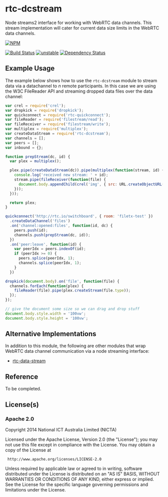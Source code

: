 # rtc-dcstream

Node streams2 interface for working with WebRTC data channels. This stream
implementation will cater for current data size limits in the WebRTC
data channels.


[![NPM](https://nodei.co/npm/rtc-dcstream.png)](https://nodei.co/npm/rtc-dcstream/)

[![Build Status](https://img.shields.io/travis/rtc-io/rtc-dcstream.svg?branch=master)](https://travis-ci.org/rtc-io/rtc-dcstream) [![unstable](https://img.shields.io/badge/stability-unstable-yellowgreen.svg)](https://github.com/dominictarr/stability#unstable) [![Dependency Status](https://david-dm.org/rtc-io/rtc-dcstream.svg)](https://david-dm.org/rtc-io/rtc-dcstream) 

## Example Usage

The example below shows how to use the `rtc-dcstream` module to stream data
via a datachannel to *n* remote participants.  In this case we are using
the W3C FileReader API and streaming dropped data files over the data
channel:

```js
var crel = require('crel');
var dropkick = require('dropkick');
var quickconnect = require('rtc-quickconnect');
var fileReader = require('filestream/read');
var fileReceiver = require('filestream/write');
var multiplex = require('multiplex');
var createDataStream = require('rtc-dcstream');
var channels = [];
var peers = [];
var inbound = {};

function prepStream(dc, id) {
  var plex = multiplex();

  plex.pipe(createDataStream(dc)).pipe(multiplex(function(stream, id) {
    console.log('received new stream: ' + id);
    stream.pipe(fileReceiver(function(file) {
      document.body.appendChild(crel('img', { src: URL.createObjectURL(file) }));
    }));
  }));

  return plex;
}

quickconnect('http://rtc.io/switchboard', { room: 'filetx-test' })
  .createDataChannel('files')
  .on('channel:opened:files', function(id, dc) {
    peers.push(id);
    channels.push(prepStream(dc, id));
  })
  .on('peer:leave', function(id) {
    var peerIdx = peers.indexOf(id);
    if (peerIdx >= 0) {
      peers.splice(peerIdx, 1);
      channels.splice(peerIdx, 1);
    }
  })

dropkick(document.body).on('file', function(file) {
  channels.forEach(function(plex) {
    fileReader(file).pipe(plex.createStream(file.type));
  });
});

// give the document some size so we can drag and drop stuff
document.body.style.width = '100vw';
document.body.style.height = '100vw';

```

## Alternative Implementations

In addition to this module, the following are other modules that wrap
WebRTC data channel communication via a node streaming interface:

- [rtc-data-stream](https://github.com/kumavis/rtc-data-stream)

## Reference

To be completed.

## License(s)

### Apache 2.0

Copyright 2014 National ICT Australia Limited (NICTA)

   Licensed under the Apache License, Version 2.0 (the "License");
   you may not use this file except in compliance with the License.
   You may obtain a copy of the License at

     http://www.apache.org/licenses/LICENSE-2.0

   Unless required by applicable law or agreed to in writing, software
   distributed under the License is distributed on an "AS IS" BASIS,
   WITHOUT WARRANTIES OR CONDITIONS OF ANY KIND, either express or implied.
   See the License for the specific language governing permissions and
   limitations under the License.
